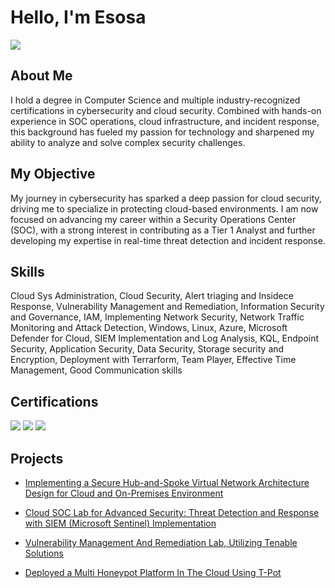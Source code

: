 # Hello, I'm Esosa
<a href="https://linkedin.com"><img src="https://img.shields.io/badge/-LinkedIn-0072b1?&style=for-the-badge&logo=linkedin&logoColor=white" /></a>

## About Me

I hold a degree in Computer Science and multiple industry-recognized certifications in cybersecurity and cloud security. Combined with hands-on experience in SOC operations, cloud infrastructure, and incident response, this background has fueled my passion for technology and sharpened my ability to analyze and solve complex security challenges.

## My Objective
My journey in cybersecurity has sparked a deep passion for cloud security, driving me to specialize in protecting cloud-based environments. I am now focused on advancing my career within a Security Operations Center (SOC), with a strong interest in contributing as a Tier 1 Analyst and further developing my expertise in real-time threat detection and incident response.

## Skills
Cloud Sys Administration, Cloud Security, Alert triaging and Insidece Response, Vulnerability Management and Remediation, Information Security and Governance, IAM, Implementing Network Security, Network Traffic Monitoring and Attack Detection, Windows, Linux, Azure, Microsoft Defender for Cloud, SIEM Implementation and Log Analysis, KQL, Endpoint Security, Application Security, Data Security, Storage security and Encryption, Deployment with Terrarform, Team Player, Effective Time Management, Good Communication skills

## Certifications

<img src="https://img.shields.io/badge/-Security%2B-FF0000?&style=for-the-badge&logo=CompTIA&logoColor=white" />
<img src="https://img.shields.io/badge/SC900-%20Fundamentals%20of%20Security%2C%20Compliance%2C%20and%20Identity-007ACC?style=for-the-badge&logo=microsoft&logoColor=white" />
<img src="https://img.shields.io/badge/AZ500-%20Microsoft%20Azure%20Security%20Engineer Associate-0078D4?style=for-the-badge&logo=microsoft&logoColor=white" />

## Projects

- <a href="https://github.com/EsoCloudKing/PROJECT-01/blob/main/README.md">Implementing a Secure Hub-and-Spoke Virtual Network Architecture Design for Cloud and On-Premises Environment</a>

- <a href="https://github.com/EsoCloudKing/PROJECT-02-Cloud-Soc-Lab-with-SIEM-Sentinel">Cloud SOC Lab for Advanced Security: Threat Detection and Response with SIEM (Microsoft Sentinel) Implementation</a>

- <a href="https://github.com/EsoCloudKing/PROJECT-LAB-03-Vulnerability-Management">Vulnerability Management And Remediation Lab, Utilizing Tenable Solutions</a>

- <a href="https://github.com/EsoCloudKing/PROJECT-LAB-04-Honeypot-In-The-Cloud">Deployed a Multi Honeypot Platform In The Cloud Using T-Pot</a>
